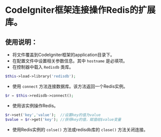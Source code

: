 # CodeIgniter框架连接操作Redis的扩展库。

## 使用说明：

- 将文件覆盖到CodeIgniter框架的application目录下。
- 在配置文件中设置相关参数信息。其中 `hostname` 是必填项。
- 在控制器中载入 `Redisdb` 类库。

``` php
$this->load->library('redisdb');
```

- 使用 `connect` 方法连接数据库。该方法返回一个Redis实例。

``` php
$r = $this->redisdb->connect();
```

- 使用该实例操作Redis。

``` php
$r->set('key','value');  //设置key的值为value
$value = $r->get('key'); //获得key的值，赋值给$value变量
```

- 使用Redis实例的 `colse()` 方法或redisdb库的 `close()` 方法关闭连接。

